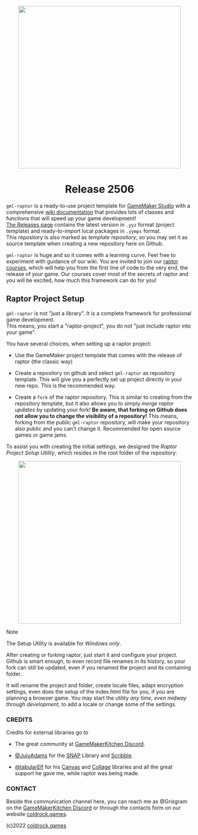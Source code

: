 <p align="center"><img src="https://github.com/coldrockgames/gml-raptor/blob/dev/_assets_/gml-raptor-anim-trans.gif" style="display:block; margin:auto; width:438px"></p>
<h1 align="center">Release 2506</h1>

`gml-raptor` is a ready-to-use project template for [GameMaker Studio](https://gamemaker.io) with a comprehensive [wiki documentation](https://github.com/Grisgram/gml-raptor/wiki) that provides lots of classes and functions that will speed up your game development!\
[The Releases page](https://github.com/Grisgram/gml-raptor/releases) contains the latest version in `.yyz` format (project template) and ready-to-import local packages in `.yymps` format.\
This repository is also marked as _template repository_, so you may set it as source template when creating a new repository here on Github.

`gml-raptor` is huge and so it comes with a learning curve. Feel free to experiment with guidance of our wiki. You are invited to join our [raptor courses](https://www.coldrock.games/www/courses.php), which will help you from the first line of code to the very end, the release of your game. Our courses cover most of the secrets of raptor and you will be excited, how much this framework can do for you!

## Raptor Project Setup
`gml-raptor` is not "just a library". It is a complete framework for professional game development.\
This means, you start a "raptor-project", you do not "just include raptor into your game".

You have several choices, when setting up a raptor project:

* Use the GameMaker project template that comes with the release of raptor (the classic way)

* Create a repository on github and select `gml-raptor` as repository template. This will give you a perfectly set up project directly in your new repo. This is the recommended way.

* Create a `fork` of the raptor repository. This is similar to creating from the repository template, but it also allows you to simply _merge raptor updates_ by updating your fork! **Be aware, that forking on Github does not allow you to change the visibility of a repository!** This means, forking from the public `gml-raptor` repository, will make your repository also public and you can't change it. Recommended for open source games or game jams.

To assist you with creating the initial settings, we designed the _Raptor Project Setup Utility_, which resides in the root folder of the repository:
<p align="center"><img src="https://github.com/user-attachments/assets/5cedf194-687f-4185-b971-f24da9268665" style="display:block; margin:auto; width:438px"></p>

> [!NOTE]
> The Setup Utility is available for _Windows only_.

After creating or forking raptor, just start it and configure your project. Github is smart enough, to even record file renames in its history, so your fork can still be updated, even if you renamed the project and its containing folder. 

It will rename the project and folder, create locale files, adapt encryption settings, even does the setup of the index.html file for you, if you are planning a browser game. You may start the utility _any time, even midway through development_, to add a locale or change some of the settings.


### CREDITS
Credits for external libraries go to 

* The great community at [GameMakerKitchen Discord](https://discord.gg/8krYCqr).

* [@JujuAdams](https://github.com/JujuAdams) for the [SNAP](https://github.com/JujuAdams/SNAP) Library and [Scribble](https://github.com/JujuAdams/scribble).

* [@tabularElf](https://github.com/tabularelf) for his [Canvas](https://github.com/tabularelf/Canvas) and [Collage](https://github.com/tabularelf/Collage) libraries and all the great support he gave me, while raptor was being made.


### CONTACT
Beside the communication channel here, you can reach me as @Grisgram on the [GameMakerKitchen Discord](https://discord.gg/8krYCqr) or through the contacts form on our website [coldrock.games](https://www.coldrock.games).

(c)2022 [coldrock.games](https://www.coldrock.games)

